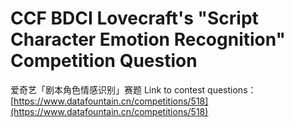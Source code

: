 # CCF BDCI Lovecraft's "Script Character Emotion Recognition" Competition Question
爱奇艺「剧本角色情感识别」赛题
Link to contest questions：[https://www.datafountain.cn/competitions/518](https://www.datafountain.cn/competitions/518)
